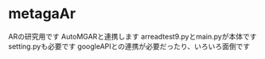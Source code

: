# metagaAr
ARの研究用です
AutoMGARと連携します
arreadtest9.pyとmain.pyが本体です
setting.pyも必要です
googleAPIとの連携が必要だったり、いろいろ面倒です
